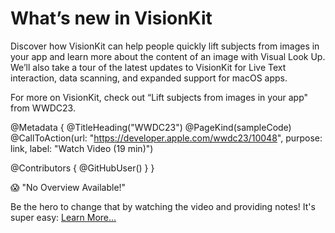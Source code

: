 # What’s new in VisionKit

Discover how VisionKit can help people quickly lift subjects from images in your app and learn more about the content of an image with Visual Look Up. We’ll also take a tour of the latest updates to VisionKit for Live Text interaction, data scanning, and expanded support for macOS apps.

For more on VisionKit, check out “Lift subjects from images in your app" from WWDC23.

@Metadata {
   @TitleHeading("WWDC23")
   @PageKind(sampleCode)
   @CallToAction(url: "https://developer.apple.com/wwdc23/10048", purpose: link, label: "Watch Video (19 min)")

   @Contributors {
      @GitHubUser(<replace this with your GitHub handle>)
   }
}

😱 "No Overview Available!"

Be the hero to change that by watching the video and providing notes! It's super easy:
 [Learn More…](https://wwdcnotes.github.io/WWDCNotes/documentation/wwdcnotes/contributing)
